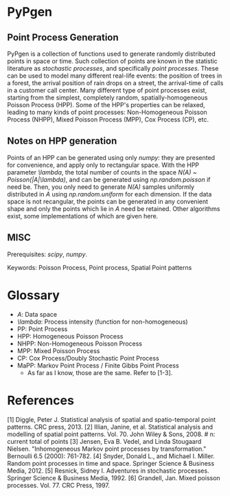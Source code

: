 # PyPgen

## Point Process Generation

PyPgen is a collection of functions used to generate randomly distributed points in space or time.
Such collection of points are known in the statistic literature as *stochastic processes*, and specifically *point processes*.
These can be used to model many different real-life events: the position of trees in a forest, the arrival position of rain drops on a street, the arrival-time of calls in a customer call center.
Many different type of point processes exist, starting from the simplest, completely random, spatially-homogeneous Poisson Process (HPP).
Some of the HPP's properties can be relaxed, leading to many kinds of point processes: Non-Homogeneous Poisson Process (NHPP), Mixed Poisson Process (MPP), Cox Process (CP), etc.

## Notes on HPP generation

Points of an HPP can be generated using only *numpy*: they are presented for convenience, and apply only to rectangular space.
With the HPP parameter *\lambda*, the total number of counts in the space *N(A) ~ Poisson(|A|\lambda)*, and can be generated using *np.random.poisson* if need be.
Then, you only need to generate *N(A)* samples uniformly distributed in *A* using *np.random.uniform* for each dimension.
If the data space is not recangular, the points can be generated in any convenient shape and only the points which lie in *A* need be retained.
Other algorithms exist, some implementations of which are given here.

## MISC

Prerequisites: *scipy*, *numpy*.

Keywords: Poisson Process, Point process, Spatial Point patterns

# Glossary

- *A*: Data space
- *\lambda*: Process intensity (function for non-homogeneous)
- PP: Point Process
- HPP: Homogeneous Poisson Process
- NHPP: Non-Homogeneous Poisson Process
- MPP: Mixed Poisson Process
- CP: Cox Process/Doubly Stochastic Point Process
- MaPP: Markov Point Process / Finite Gibbs Point Process
	- As far as I know, those are the same. Refer to [1-3].

# References
[1] Diggle, Peter J. Statistical analysis of spatial and spatio-temporal point patterns. CRC press, 2013.
[2] Illian, Janine, et al. Statistical analysis and modelling of spatial point patterns. Vol. 70. John Wiley & Sons, 2008.
    # n: current total of points
[3] Jensen, Eva B. Vedel, and Linda Stougaard Nielsen. "Inhomogeneous Markov point processes by transformation." Bernoulli 6.5 (2000): 761-782.
[4] Snyder, Donald L., and Michael I. Miller. Random point processes in time and space. Springer Science & Business Media, 2012.
[5] Resnick, Sidney I. Adventures in stochastic processes. Springer Science & Business Media, 1992.
[6] Grandell, Jan. Mixed poisson processes. Vol. 77. CRC Press, 1997.